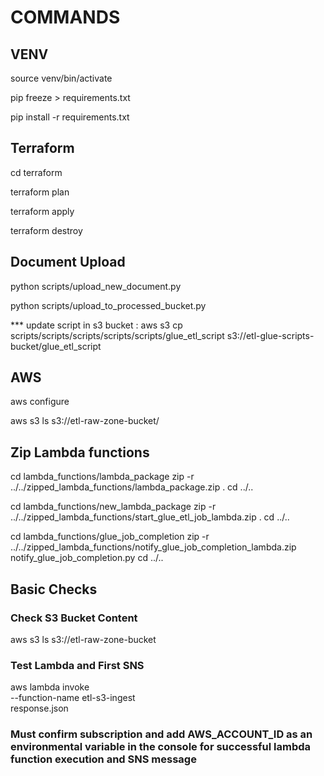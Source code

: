 # COMMANDS


## VENV

source venv/bin/activate

pip freeze > requirements.txt

pip install -r requirements.txt


## Terraform

cd terraform

terraform plan

terraform apply

terraform destroy


## Document Upload

python scripts/upload_new_document.py

python scripts/upload_to_processed_bucket.py

*** update script in s3 bucket : aws s3 cp scripts/scripts/scripts/scripts/scripts/glue_etl_script s3://etl-glue-scripts-bucket/glue_etl_script


## AWS

aws configure

aws s3 ls s3://etl-raw-zone-bucket/


## Zip Lambda functions


cd lambda_functions/lambda_package
zip -r ../../zipped_lambda_functions/lambda_package.zip .
cd ../..


cd lambda_functions/new_lambda_package
zip -r ../../zipped_lambda_functions/start_glue_etl_job_lambda.zip .
cd ../..


cd lambda_functions/glue_job_completion
zip -r ../../zipped_lambda_functions/notify_glue_job_completion_lambda.zip notify_glue_job_completion.py
cd ../..



## Basic Checks

### Check S3 Bucket Content
aws s3 ls s3://etl-raw-zone-bucket

### Test Lambda and First SNS
aws lambda invoke \
  --function-name etl-s3-ingest \
  response.json





### Must confirm subscription and add AWS_ACCOUNT_ID as an environmental variable in the console for successful lambda function execution and SNS message